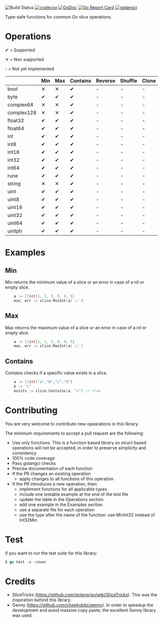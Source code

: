 ![Build Status](https://github.com/psampaz/slice/workflows/build/badge.svg)
[![codecov](https://codecov.io/gh/psampaz/slice/branch/master/graph/badge.svg)](https://codecov.io/gh/psampaz/slice)
[![GoDoc](https://godoc.org/github.com/psampaz/slice?status.svg)](https://godoc.org/github.com/psampaz/slice)
[![Go Report Card](https://goreportcard.com/badge/github.com/psampaz/slice)](https://goreportcard.com/report/github.com/psampaz/slice)
[![golangci](https://golangci.com/badges/github.com/psampaz/slice.svg)](https://golangci.com/r/github.com/psampaz/slice)

Type-safe functions for common Go slice operations.


# Operations 

✔ = Supported 

✕ = Non supported 

\- = Not yet implemented

|            | Min | Max | Contains | Reverse | Shuffle | Clone | Deduplicate | Insert | Delete |
| ---------- | --- | --- | -------- | ------- | ------- | ----- | ----------- | ------ | ------ |
| bool       | ✕   | ✕   | ✔        | -       | -       | -     | -           | -      | -      |
| byte       | ✔   | ✔   | ✔        | -       | -       | -     | -           | -      | -      |
| complex64  | ✕   | ✕   | ✔        | -       | -       | -     | -           | -      | -      |
| complex128 | ✕   | ✕   | ✔        | -       | -       | -     | -           | -      | -      |
| float32    | ✔   | ✔   | ✔        | -       | -       | -     | -           | -      | -      |
| float64    | ✔   | ✔   | ✔        | -       | -       | -     | -           | -      | -      |
| int        | ✔   | ✔   | ✔        | -       | -       | -     | -           | -      | -      |
| int8       | ✔   | ✔   | ✔        | -       | -       | -     | -           | -      | -      |
| int16      | ✔   | ✔   | ✔        | -       | -       | -     | -           | -      | -      |
| int32      | ✔   | ✔   | ✔        | -       | -       | -     | -           | -      | -      |
| int64      | ✔   | ✔   | ✔        | -       | -       | -     | -           | -      | -      |
| rune       | ✔   | ✔   | ✔        | -       | -       | -     | -           | -      | -      |
| string     | ✕   | ✕   | ✔        | -       | -       | -     | -           | -      | -      |
| uint       | ✔   | ✔   | ✔        | -       | -       | -     | -           | -      | -      |
| uint8      | ✔   | ✔   | ✔        | -       | -       | -     | -           | -      | -      |
| uint16     | ✔   | ✔   | ✔        | -       | -       | -     | -           | -      | -      |
| uint32     | ✔   | ✔   | ✔        | -       | -       | -     | -           | -      | -      |
| uint64     | ✔   | ✔   | ✔        | -       | -       | -     | -           | -      | -      |
| uintptr    | ✔   | ✔   | ✔        | -       | -       | -     | -           | -      | -      |

# Examples

## Min

Min returns the minimum value of a slice or an error in case of a nil or empty slice.
```go
    a := []int{1, 2, 3, 0, 4, 5}
    min, err := slice.MinInt(a) // 0
```
## Max

Max returns the maximum value of a slice or an error in case of a nil or empty slice.
```go
    a := []int{1, 2, 3, 0, 4, 5}
    max, err := slice.MaxInt(a) // 5
```

## Contains

Contains checks if a specific value exists in a slice.
```go
    a := []int{"a","b","c","d"}
    b := "c"
    exists := slice.Contains(a, "c") // true
```

# Contributing

You are very welcome to contribute new opearations in this library.

The minimum requirements to accept a pull request are the following:

- Use only functions. This is a function based library so struct based operations will not be accepted, in order to preserve simplicity and consistency 
- 100% code coverage
- Pass golangci checks
- Precise documentation of each function
- If the PR changes an existing operation
    - apply changes to all functions of this operation
- If the PR introduces a new operation, then:
    - implement functions for all applicable types
    - include one testable example at the end of the test file
    - update the table in the Operations section
    - add one example in the Examples section
    - use a separate file for each operation
    - use the type after the name of the function: use MinInt32  instead of Int32Min

# Test

if you want to run the test suite for this library:

```go
$ go test -v -cover
```

# Credits

- SliceTricks (https://github.com/golang/go/wiki/SliceTricks). This was the inspiration behind this library.
- Genny (https://github.com/cheekybits/genny). In order to speedup the development and avoid massive copy paste, the excellent Genny library was used.
